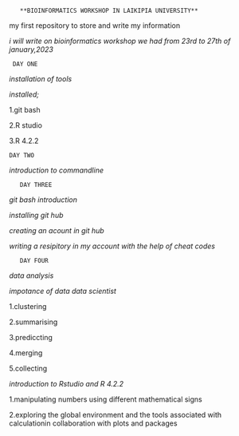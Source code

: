        **BIOINFORMATICS WORKSHOP IN LAIKIPIA UNIVERSITY**
     
my first repository to store and write my information

*i will write on bioinformatics workshop we had from 23rd  to 27th of january,2023*

     DAY ONE
     
*installation of tools*

*installed;*

1.git bash

2.R studio

3.R 4.2.2

    DAY TWO
    
*introduction to commandline* 

       DAY THREE
    
*git  bash introduction*

*installing git hub*

*creating an acount in git hub*

*writing a resipitory in my account with the help of cheat codes*

       DAY FOUR
       
*data analysis*

*impotance of data data scientist*

1.clustering

2.summarising

3.prediccting

4.merging

5.collecting

*introduction to Rstudio and R 4.2.2*

1.manipulating numbers using different mathematical signs

2.exploring the global environment and the tools associated with calculationin collaboration with plots and packages

